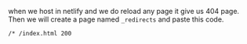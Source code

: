 when we host in netlify and we do reload any page it give us 404 page.
Then we will create a page named `_redirects` and paste this code.
```
/* /index.html 200
```